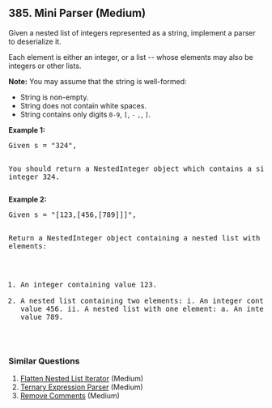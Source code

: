 ## 385. Mini Parser (Medium)

<p>Given a nested list of integers represented as a string, implement a parser to deserialize it.</p>

<p>Each element is either an integer, or a list -- whose elements may also be integers or other lists.</p>

<p><b>Note:</b>
You may assume that the string is well-formed:
<ul>
<li>String is non-empty.</li>
<li>String does not contain white spaces.</li>
<li>String contains only digits <code>0-9</code>, <code>[</code>, <code>-</code> <code>,</code>, <code>]</code>.</li>
</ul>
</p>

<p><b>Example 1:</b>
<pre>
Given s = "324",

You should return a NestedInteger object which contains a single integer 324.
</pre>
</p>

<p><b>Example 2:</b>
<pre>
Given s = "[123,[456,[789]]]",

Return a NestedInteger object containing a nested list with 2 elements:

1. An integer containing value 123.
2. A nested list containing two elements:
    i.  An integer containing value 456.
    ii. A nested list with one element:
         a. An integer containing value 789.
</pre>
</p>

### Similar Questions
  1. [Flatten Nested List Iterator](https://github.com/openset/leetcode/tree/master/solution/flatten-nested-list-iterator) (Medium)
  1. [Ternary Expression Parser](https://github.com/openset/leetcode/tree/master/solution/ternary-expression-parser) (Medium)
  1. [Remove Comments](https://github.com/openset/leetcode/tree/master/solution/remove-comments) (Medium)
